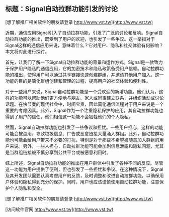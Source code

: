 ## **标题：Signal自动拉群功能引发的讨论**

[想了解推广相关软件的朋友请登录 http://www.vst.tw](http://www.vst.tw)

近期，通信应用Signal引入了自动拉群功能，引发了广泛的讨论和反响。Signal自动拉群功能的推出，既受到了用户的欢迎，也引发了一些争议。这一举措对于Signal这样的通信应用来说，意味着什么？它对用户、隐私和社交体验有何影响？本文将对此进行探讨。

首先，让我们了解一下Signal自动拉群功能的背景和运作方式。Signal是一款致力于保护用户隐私的通信应用，它的加密技术和隐私政策备受用户信赖。自动拉群功能的推出，使得用户可以通过共享链接快速创建群组，并邀请其他用户加入。这一功能的目的是简化群组创建和管理的过程，提高用户的社交体验和便利性。

对于一些用户来说，Signal自动拉群功能是一个受欢迎的新增功能。他们认为，这样的功能可以帮助他们更方便地与朋友、家人或同事建立联系，并组织活动或讨论话题。在快节奏的现代社会中，时间宝贵，因此简化通信流程对于用户来说是一个重要的考虑因素。此外，Signal作为一个注重隐私保护的应用，其自动拉群功能也得到了用户的信任，他们相信这一功能不会牺牲他们的个人隐私。

然而，Signal自动拉群功能也引发了一些争议和担忧。一些用户担心，这样的功能可能会被滥用，导致垃圾信息、广告或恶意链接大量涌入群组。此外，自动拉群功能也可能会给用户带来不必要的打扰，特别是对于那些不希望被随意加入群组的用户来说。另外，一些人担心，自动拉群功能可能会加剧信息泄露和隐私问题，尤其是当群组链接被不慎分享到公共平台或被恶意利用时。

综上所述，Signal自动拉群功能的推出在用户群体中引发了各种不同的反应。尽管这一功能为用户提供了便利，但也引发了一些担忧和争议。在这种情况下，Signal及其开发团队需要认真考虑用户的反馈，及时调整和改进自动拉群功能，以确保用户体验和隐私得到充分的保护。同时，用户也应该谨慎使用自动拉群功能，注意保护个人隐私和安全。

[想了解推广相关软件的朋友请登录 http://www.vst.tw](http://www.vst.tw)


[访问软件官网 http://www.vst.tw](http://www.vst.tw)
